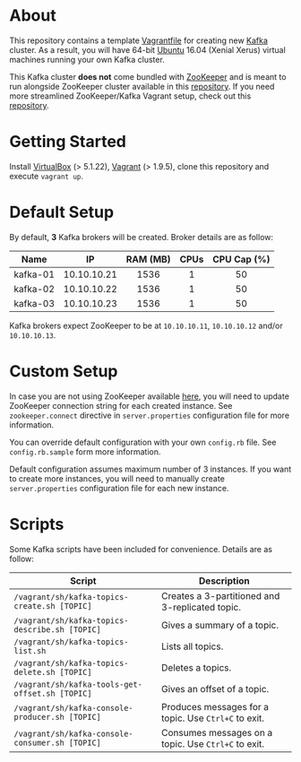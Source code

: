 About
=====
This repository contains a template [Vagrantfile][vagrantfile] for creating new [Kafka][kafka] cluster. As a result, you will have 64-bit [Ubuntu][ubuntu] 16.04 (Xenial Xerus) virtual machines running your own Kafka cluster.

This Kafka cluster **does not** come bundled with [ZooKeeper][zookeeper] and is meant to run alongside ZooKeeper cluster available in this [repository][vagrant-ubuntu-zk]. If you need more streamlined ZooKeeper/Kafka Vagrant setup, check out this [repository][vagrant-ubuntu-zk-kafka].

Getting Started
===============
Install [VirtualBox][virtualbox] (> 5.1.22), [Vagrant][vagrant] (> 1.9.5), clone this repository and execute `vagrant up`.

Default Setup
=============
By default, **3** Kafka brokers will be created. Broker details are as follow:

| Name | IP  | RAM (MB) | CPUs | CPU Cap (%) |
| :---: | :---: | :---: | :---: | :---: |
| kafka-01 | 10.10.10.21 | 1536 | 1 | 50 |
| kafka-02 | 10.10.10.22 | 1536 | 1 | 50 |
| kafka-03 | 10.10.10.23 | 1536 | 1 | 50 |

Kafka brokers expect ZooKeeper to be at `10.10.10.11`, `10.10.10.12` and/or `10.10.10.13`.

Custom Setup
============
In case you are not using ZooKeeper available [here][vagrant-ubuntu-zk], you will need to update ZooKeeper connection string for each created instance. See `zookeeper.connect` directive in `server.properties` configuration file for more information.

You can override default configuration with your own `config.rb` file. See `config.rb.sample` form more information.

Default configuration assumes maximum number of 3 instances. If you want to create more instances, you will need to manually create `server.properties` configuration file for each new instance.

Scripts
=======
Some Kafka scripts have been included for convenience. Details are as follow:

| Script | Description |
| --- | --- |
| `/vagrant/sh/kafka-topics-create.sh [TOPIC]` | Creates a 3-partitioned and 3-replicated topic. |
| `/vagrant/sh/kafka-topics-describe.sh [TOPIC]` | Gives a summary of a topic. |
| `/vagrant/sh/kafka-topics-list.sh` | Lists all topics. |
| `/vagrant/sh/kafka-topics-delete.sh [TOPIC]` | Deletes a topics. |
| `/vagrant/sh/kafka-tools-get-offset.sh [TOPIC]` | Gives an offset of a topic. |
| `/vagrant/sh/kafka-console-producer.sh [TOPIC]` | Produces messages for a topic. Use `Ctrl+C` to exit. |
| `/vagrant/sh/kafka-console-consumer.sh [TOPIC]` | Consumes messages on a topic. Use `Ctrl+C` to exit. |

[vagrantfile]: https://www.vagrantup.com/docs/vagrantfile/
[kafka]: https://kafka.apache.org/
[ubuntu]: https://atlas.hashicorp.com/ubuntu/boxes/xenial64
[zookeeper]: https://zookeeper.apache.org/
[vagrant-ubuntu-zk]: https://github.com/akoncic/vagrant-ubuntu-zk
[vagrant-ubuntu-zk-kafka]: https://github.com/akoncic/vagrant-ubuntu-zk-kafka
[virtualbox]: https://www.virtualbox.org/
[vagrant]: https://www.vagrantup.com/
